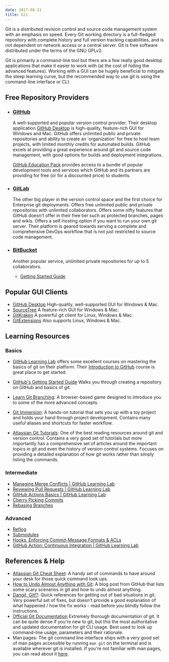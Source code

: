 ```yaml
---
date: 2017-08-21
title: Git
---
```

Git is a distributed revision control and source code management system with an emphasis on speed. Every Git working directory is a full-fledged repository with complete history and full version tracking capabilities, and is not dependent on network access or a central server. Git is free software distributed under the terms of the GNU GPLv2.

Git is primarily a command-line tool but there are a few really good desktop applications that make it easier to work with (at the cost of hiding the advanced features). Working with a GUI can be hugely beneficial to mitigate the steep learning curve, but the recommended way to use git is using the command-line interface or CLI.

## Free Repository Providers
- ### [GitHub](https://www.github.com/)
  A well-supported and popular version control provider. Their desktop application [GitHub Desktop](https://desktop.github.com/) is high-quality, feature-rich GUI for Windows and Mac. GitHub offers unlimited public and private repositories and ability to create an 'organization' for free to host team projects, with limited monthly credits for automated builds. GitHub excels at providing a great experience around git and source code management, with good options for builds and deployment integrations.

  [GitHub Education Pack](https://education.github.com/pack) provides access to a bundle of popular development tools and services which GitHub and its partners are providing for free (or for a discounted price) to students.
- ### [GitLab](https://gitlab.com/explore)
  The other big player in the version control space and the first choice for Enterprise git deployments. Offers free unlimited public and private repositories with unlimited collaborators. Offers some nifty features that GitHub doesn't offer in their free tier such as protected branches, pages and wikis. Offers a self-hosting option if you want to run your own git server. Their platform is geared towards serving a complete and comprehensive DevOps workflow that is not just restricted to source code management.

- ### [BitBucket](https://bitbucket.org/)
  Another popular service, unlimited private repositories for up to 5 collaborators.
  - [Getting Started Guide](https://confluence.atlassian.com/display/BITBUCKET/Bitbucket+101)

## Popular GUI Clients
- [GitHub Desktop](https://desktop.github.com/)
  High-quality, well-supported GUI for Windows & Mac.
- [SourceTree](https://www.sourcetreeapp.com/)
  A feature-rich GUI for Windows & Mac.
- [GitKraken](https://www.gitkraken.com/)
  A powerful git client for Linux, Windows & Mac.
- [GitExtensions](https://gitextensions.github.io/)
  Also supports Linux, Windows & Mac.

## Learning Resources

### Basics
- [GitHub Learning Lab](https://lab.github.com/) offers some excellent courses on mastering the basics of git on their platform. Their [Introduction to GitHub](https://lab.github.com/githubtraining/introduction-to-github) course is great place to get started.
- [GitHub's Getting Started Guide](https://help.github.com/)
  Walks you through creating a repository on GitHub and basics of git.

- [Learn Git Branching](https://learngitbranching.js.org/):
  A browser-based game designed to introduce you to some of the more advanced concepts.

- [Git Immersion](http://gitimmersion.com/):
A hands-on tutorial that sets you up with a toy project and holds your hand through project development. Contains many useful aliases and shortcuts for faster workflow.

- [Atlassian Git Tutorials](https://www.atlassian.com/git/tutorials):
One of the best reading resources around git and version control. Contains a very good set of tutorials but more importantly has a comprehensive set of articles around the important topics in git and even the history of version control systems. Focuses on providing a detailed explanation of how git works rather than simply listing the commands.

### Intermediate

- [Managing Merge Conflicts | GitHub Learning Lab](https://lab.github.com/githubtraining/managing-merge-conflicts)
- [Reviewing Pull Requests | GitHub Learning Lab](https://lab.github.com/githubtraining/reviewing-pull-requests)
- [GitHub Actions Basics | GitHub Learning Lab](https://lab.github.com/githubtraining/github-actions:-hello-world)
- [Cherry Picking Commits](https://www.atlassian.com/git/tutorials/cherry-pick)
- [Rebasing Branches](https://docs.github.com/en/get-started/using-git/about-git-rebase)

### Advanced
- [Reflog](https://www.atlassian.com/git/tutorials/rewriting-history/git-reflog)
- [Submodules](https://git-scm.com/book/en/v2/Git-Tools-Submodules)
- [Hooks, Enforcing Commit-Message Formats & ACLs](https://git-scm.com/book/en/v2/Customizing-Git-An-Example-Git-Enforced-Policy)
- [GitHub Action: Continuous Integration | GitHub Learning Lab](https://lab.github.com/githubtraining/github-actions:-continuous-integration)

## References & Help
- [Atlassian Git Cheat Sheet](https://www.atlassian.com/git/tutorials/atlassian-git-cheatsheet): A handy set of commands to have around your desk for those quick command look ups.
- [How to Undo Almost Anything with Git](https://github.blog/2015-06-08-how-to-undo-almost-anything-with-git/): A blog post from GitHub that lists some scary scenarios in git and how to undo almost anything.
- [Dangit, Git!?](https://dangitgit.com/): Quick references for getting out of bad situations in git. Very powerful set of fixes, but doesn't provide a good explanation of what happened / how the fix works - read before you blindly follow the instructions.
- [Official Git Documentation](http://git-scm.com/documentation)
Extremely thorough documentation of git. It can be quite dense if you're new to git, but this the most authoritative and updated documentation for git CLI usage. Best used to look up command-line usage, parameters and their rationale.
- Man pages: The git command line interface ships with a very good set of man pages accessible by running `man git` on the terminal and is available wherever git is installed. If you're not familiar with man pages, you can read about it [here](https://itsfoss.com/linux-man-page-guide/).